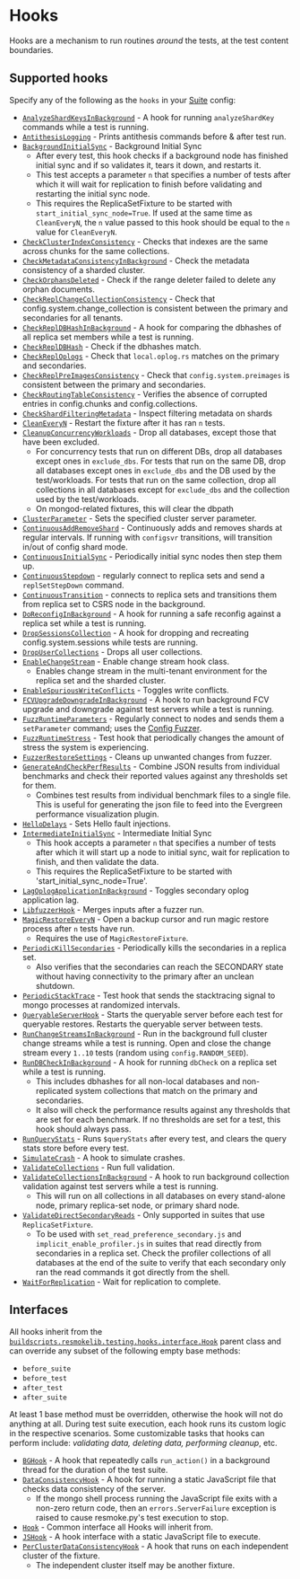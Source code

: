 # Hooks

Hooks are a mechanism to run routines _around_ the tests, at the test content boundaries.

## Supported hooks

Specify any of the following as the `hooks` in your [Suite](../../../../buildscripts/resmokeconfig/suites/README.md) config:

- [`AnalyzeShardKeysInBackground`](./analyze_shard_key.py) - A hook for running `analyzeShardKey` commands while a test is running.
- [`AntithesisLogging`](./antithesis_logging.py) - Prints antithesis commands before & after test run.
- [`BackgroundInitialSync`](./initialsync.py) - Background Initial Sync
  - After every test, this hook checks if a background node has finished initial sync and if so validates it, tears it down, and restarts it.
  - This test accepts a parameter `n` that specifies a number of tests after which it will wait for replication to finish before validating and restarting the initial sync node.
  - This requires the ReplicaSetFixture to be started with `start_initial_sync_node=True`. If used at the same time as `CleanEveryN`, the `n` value passed to this hook should be equal to the `n` value for `CleanEveryN`.
- [`CheckClusterIndexConsistency`](./cluster_index_consistency.py) - Checks that indexes are the same across chunks for the same collections.
- [`CheckMetadataConsistencyInBackground`](./metadata_consistency) - Check the metadata consistency of a sharded cluster.
- [`CheckOrphansDeleted`](./orphans.py) - Check if the range deleter failed to delete any orphan documents.
- [`CheckReplChangeCollectionConsistency`](./change_collection_consistency.py) - Check that config.system.change_collection is consistent between the primary and secondaries for all tenants.
- [`CheckReplDBHashInBackground`](./dbhash_background.py) - A hook for comparing the dbhashes of all replica set members while a test is running.
- [`CheckReplDBHash`](./dbhash.py) - Check if the dbhashes match.
- [`CheckReplOplogs`](./oplog.py) - Check that `local.oplog.rs` matches on the primary and secondaries.
- [`CheckReplPreImagesConsistency`](./preimages_consistency.py) - Check that `config.system.preimages` is consistent between the primary and secondaries.
- [`CheckRoutingTableConsistency`](./routing_table_consistency.py) - Verifies the absence of corrupted entries in config.chunks and config.collections.
- [`CheckShardFilteringMetadata`](./shard_filtering_metadata.py) - Inspect filtering metadata on shards
- [`CleanEveryN`](./cleanup.py) - Restart the fixture after it has ran `n` tests.
- [`CleanupConcurrencyWorkloads`](./cleanup_concurrency_workloads.py) - Drop all databases, except those that have been excluded.
  - For concurrency tests that run on different DBs, drop all databases except ones in `exclude_dbs`. For tests that run on the same DB, drop all databases except ones in `exclude_dbs` and the DB used by the test/workloads. For tests that run on the same collection, drop all collections in all databases except for `exclude_dbs` and the collection used by the test/workloads.
  - On mongod-related fixtures, this will clear the dbpath
- [`ClusterParameter`](./cluster_parameter.py) - Sets the specified cluster server parameter.
- [`ContinuousAddRemoveShard`](./add_remove_shards.py) - Continuously adds and removes shards at regular intervals. If running with `configsvr` transitions, will transition in/out of config shard mode.
- [`ContinuousInitialSync`](./continuous_initial_sync.py) - Periodically initial sync nodes then step them up.
- [`ContinuousStepdown`](./stepdown.py) - regularly connect to replica sets and send a `replSetStepDown` command.
- [`ContinuousTransition`](./replicaset_transition_to_and_from_csrs.py) - connects to replica sets and transitions them from replica set to CSRS node in the background.
- [`DoReconfigInBackground`](./reconfig_background.py) - A hook for running a safe reconfig against a replica set while a test is running.
- [`DropSessionsCollection`](./drop_sessions_collection.py) - A hook for dropping and recreating config.system.sessions while tests are running.
- [`DropUserCollections`](./drop_user_collections.py) - Drops all user collections.
- [`EnableChangeStream`](./enable_change_stream.py) - Enable change stream hook class.
  - Enables change stream in the multi-tenant environment for the replica set and the sharded
    cluster.
- [`EnableSpuriousWriteConflicts`](./enable_spurious_write_conflicts.py) - Toggles write conflicts.
- [`FCVUpgradeDowngradeInBackground`](./fcv_upgrade_downgrade.py) - A hook to run background FCV upgrade and downgrade against test servers while a test is running.
- [`FuzzRuntimeParameters`](./fuzz_runtime_parameters.py) - Regularly connect to nodes and sends them a `setParameter` command; uses the [Config Fuzzer](../../../../buildscripts/resmokelib/generate_fuzz_config/README.md).
- [`FuzzRuntimeStress`](./fuzz_runtime_stress.py) - Test hook that periodically changes the amount of stress the system is experiencing.
- [`FuzzerRestoreSettings`](./fuzzer_restore_settings.py) - Cleans up unwanted changes from fuzzer.
- [`GenerateAndCheckPerfResults`](./generate_and_check_perf_results.py) - Combine JSON results from individual benchmarks and check their reported values against any thresholds set for them.
  - Combines test results from individual benchmark files to a single file. This is useful for generating the json file to feed into the Evergreen performance visualization plugin.
- [`HelloDelays`](./hello_failures.py) - Sets Hello fault injections.
- [`IntermediateInitialSync`](./initialsync.py) - Intermediate Initial Sync
  - This hook accepts a parameter `n` that specifies a number of tests after which it will start up a node to initial sync, wait for replication to finish, and then validate the data.
  - This requires the ReplicaSetFixture to be started with 'start_initial_sync_node=True'.
- [`LagOplogApplicationInBackground`](./secondary_lag.py) - Toggles secondary oplog application lag.
- [`LibfuzzerHook`](./cpp_libfuzzer.py) - Merges inputs after a fuzzer run.
- [`MagicRestoreEveryN`](./magic_restore.py) - Open a backup cursor and run magic restore process after `n` tests have run.
  - Requires the use of `MagicRestoreFixture`.
- [`PeriodicKillSecondaries`](./periodic_kill_secondaries.py) - Periodically kills the secondaries in a replica set.
  - Also verifies that the secondaries can reach the SECONDARY state without having connectivity to the primary after an unclean shutdown.
- [`PeriodicStackTrace`](./periodic_stack_trace.py) - Test hook that sends the stacktracing signal to mongo processes at randomized intervals.
- [`QueryableServerHook`](./queryable_server_hook.py) - Starts the queryable server before each test for queryable restores. Restarts the queryable server between tests.
- [`RunChangeStreamsInBackground`](./change_streams.py) - Run in the background full cluster change streams while a test is running. Open and close the change stream every `1..10` tests (random using `config.RANDOM_SEED`).
- [`RunDBCheckInBackground`](./dbcheck_background.py) - A hook for running `dbCheck` on a replica set while a test is running.
  - This includes dbhashes for all non-local databases and non-replicated system collections that match on the primary and secondaries.
  - It also will check the performance results against any thresholds that are set for each benchmark. If no thresholds are set for a test, this hook should always pass.
- [`RunQueryStats`](./run_query_stats.py) - Runs `$queryStats` after every test, and clears the query stats store before every test.
- [`SimulateCrash`](./simulate_crash.py) - A hook to simulate crashes.
- [`ValidateCollections`](./validate.py) - Run full validation.
- [`ValidateCollectionsInBackground`](./validate_background.py) - A hook to run background collection validation against test servers while a test is running.
  - This will run on all collections in all databases on every stand-alone node, primary replica-set node, or primary shard node.
- [`ValidateDirectSecondaryReads`](./validate_direct_secondary_reads.py) - Only supported in suites that use `ReplicaSetFixture`.
  - To be used with `set_read_preference_secondary.js` and `implicit_enable_profiler.js` in suites that read directly from secondaries in a replica set. Check the profiler collections of all databases at the end of the suite to verify that each secondary only ran the read commands it got directly from the shell.
- [`WaitForReplication`](./wait_for_replication.py) - Wait for replication to complete.

## Interfaces

All hooks inherit from the [`buildscripts.resmokelib.testing.hooks.interface.Hook`](./interface.py) parent class and can override any subset of the following empty base methods:

- `before_suite`
- `before_test`
- `after_test`
- `after_suite`

At least 1 base method must be overridden, otherwise the hook will not do anything at all. During test suite execution, each hook runs its custom logic in the respective scenarios. Some customizable tasks that hooks can perform include: _validating data, deleting data, performing cleanup_, etc.

- [`BGHook`](./bghook.py) - A hook that repeatedly calls `run_action()` in a background thread for the duration of the test suite.
- [`DataConsistencyHook`](./jsfile.py) - A hook for running a static JavaScript file that checks data consistency of the server.
  - If the mongo shell process running the JavaScript file exits with a non-zero return code, then an `errors.ServerFailure` exception is raised to cause resmoke.py's test execution to stop.
- [`Hook`](./interface.py) - Common interface all Hooks will inherit from.
- [`JSHook`](./jsfile.py) - A hook interface with a static JavaScript file to execute.
- [`PerClusterDataConsistencyHook`](./jsfile.py) - A hook that runs on each independent cluster of the fixture.
  - The independent cluster itself may be another fixture.
